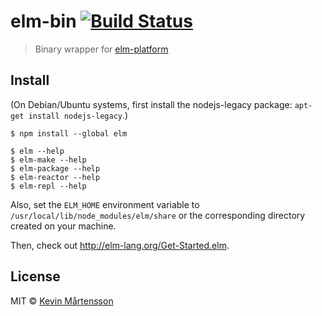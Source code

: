 # elm-bin [![Build Status](https://travis-ci.org/kevva/elm-bin.svg?branch=master)](http://travis-ci.org/kevva/elm-bin)

> Binary wrapper for [elm-platform](https://github.com/elm-lang/elm-platform)


## Install

(On Debian/Ubuntu systems, first install the nodejs-legacy package: `apt-get install nodejs-legacy`.)

```
$ npm install --global elm
```

```
$ elm --help
$ elm-make --help
$ elm-package --help
$ elm-reactor --help
$ elm-repl --help
```

Also, set the `ELM_HOME` environment variable to `/usr/local/lib/node_modules/elm/share` or the corresponding directory created on your machine.

Then, check out http://elm-lang.org/Get-Started.elm.

## License

MIT © [Kevin Mårtensson](https://github.com/kevva)
